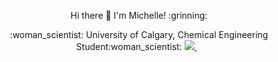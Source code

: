 <p align='center'>
Hi there 👋 I'm Michelle! :grinning: 
</p>


<p align='center'>
  :woman_scientist: University of Calgary, Chemical Engineering Student:woman_scientist: 
    <a href="https://www.linkedin.com/in/michelle-a-chung/">
    <img src="https://img.shields.io/badge/linkedin-%230077B5.svg?&style=for-the-badge&logo=linkedin&logoColor=white" />
    </a>&nbsp;&nbsp;
</p>

<!-- 
test
--> 
